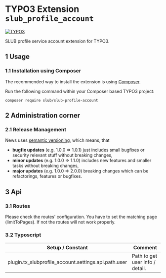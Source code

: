 # TYPO3 Extension `slub_profile_account`

[![TYPO3](https://img.shields.io/badge/TYPO3-11-orange.svg)](https://typo3.org/)

SLUB profile service account extension for TYPO3.

## 1 Usage

### 1.1 Installation using Composer

The recommended way to install the extension is using [Composer][1].

Run the following command within your Composer based TYPO3 project:

```
composer require slub/slub-profile-account
```

## 2 Administration corner

### 2.1 Release Management

News uses [semantic versioning][2], which means, that
* **bugfix updates** (e.g. 1.0.0 => 1.0.1) just includes small bugfixes or security relevant stuff without breaking changes,
* **minor updates** (e.g. 1.0.0 => 1.1.0) includes new features and smaller tasks without breaking changes,
* **major updates** (e.g. 1.0.0 => 2.0.0) breaking changes which can be refactorings, features or bugfixes.

## 3 Api

### 3.1 Routes

Please check the routes' configuration. You have to set the matching page (limitToPages). If not the routes will not work properly.

### 3.2 Typoscript

Setup / Constant | Comment
---------------- | -------
plugin.tx_slubprofile_account.settings.api.path.user | Path to get user info / detail.

[1]: https://getcomposer.org/
[2]: https://semver.org/

